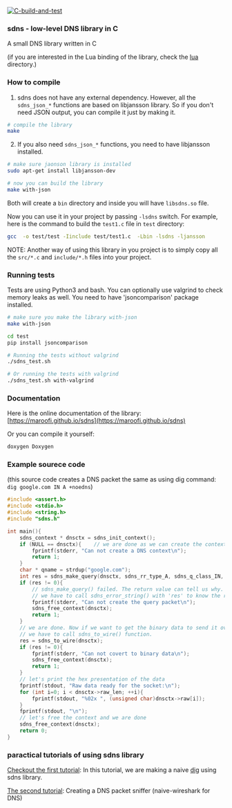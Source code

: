 [![C-build-and-test](https://github.com/maroofi/sdns/actions/workflows/c-cpp.yml/badge.svg)](https://github.com/maroofi/sdns/actions/workflows/c-cpp.yml)

### sdns - low-level DNS library in C

A small DNS library written in C

(if you are interested in the Lua binding of the library, check the [lua](./lua) directory.)

### How to compile

1. sdns does not have any external dependency. However, all the `sdns_json_*` functions are based on libjansson library.
So if you don't need JSON output, you can compile it just by making it.

```bash
# compile the library
make
```

2. If you also need `sdns_json_*` functions, you need to have libjansson installed.

```bash
# make sure jaonson library is installed
sudo apt-get install libjansson-dev

# now you can build the library
make with-json
```


Both will create a `bin` directory and inside you will have `libsdns.so` file.

Now you can use it in your project by passing `-lsdns` switch. For example, here is the command to build the `test1.c` file in `test` directory:

```bash
gcc  -o test/test -Iinclude test/test1.c  -Lbin -lsdns -ljansson
```

NOTE: Another way of using this library in you project is to simply copy all the `src/*.c` and `include/*.h` files into your project.

### Running tests

Tests are using Python3 and bash. You can optionally use valgrind to check memory leaks as well. You need to have 'jsoncomparison' package installed.
```bash
# make sure you make the library with-json
make with-json

cd test
pip install jsoncomparison

# Running the tests without valgrind
./sdns_test.sh

# Or running the tests with valgrind
./sdns_test.sh with-valgrind
```

### Documentation

Here is the online documentation of the library: [https://maroofi.github.io/sdns](https://maroofi.github.io/sdns)

Or you can compile it yourself:
```bash
doxygen Doxygen
```

### Example sourece code

(this source code creates a DNS packet the same as using dig command: `dig google.com IN A +noedns`)

```c
#include <assert.h>
#include <stdio.h>
#include <string.h>
#include "sdns.h"

int main(){
    sdns_context * dnsctx = sdns_init_context();
    if (NULL == dnsctx){    // we are done as we can create the context
        fprintf(stderr, "Can not create a DNS context\n");
        return 1;
    }
    char * qname = strdup("google.com");
    int res = sdns_make_query(dnsctx, sdns_rr_type_A, sdns_q_class_IN, qname, 0);
    if (res != 0){  
        // sdns_make_query() failed. The return value can tell us why.
        // we have to call sdns_error_string() with 'res' to know the reason.
        fprintf(stderr, "Can not create the query packet\n");
        sdns_free_context(dnsctx);
        return 1;
    }
    // we are done. Now if we want to get the binary data to send it over the socket
    // we have to call sdns_to_wire() function.
    res = sdns_to_wire(dnsctx);
    if (res != 0){
        fprintf(stderr, "Can not covert to binary data\n");
        sdns_free_context(dnsctx);
        return 1;
    }
    // let's print the hex presentation of the data
    fprintf(stdout, "Raw data ready for the socket:\n");
    for (int i=0; i < dnsctx->raw_len; ++i){
        fprintf(stdout, "%02x ", (unsigned char)dnsctx->raw[i]);
    }
    fprintf(stdout, "\n");
    // let's free the context and we are done
    sdns_free_context(dnsctx);
    return 0;
}
```

### paractical tutorials of using sdns library

[Checkout the first tutorial](./Tutorials/tutorial_1.md): In this tutorial, we are making a naive [dig](https://linux.die.net/man/1/dig) using sdns library.

[The second tutorial](./Tutorials/tutorial_2.md): Creating a DNS packet sniffer (naive-wireshark for DNS)



